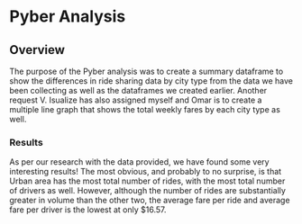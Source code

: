# **Pyber Analysis**

## **Overview**

The purpose of the Pyber analysis was to create a summary dataframe to show the differences in ride sharing data by city type from the data we have been collecting as well as the dataframes we created earlier. Another request V. Isualize has also assigned myself and Omar is to create a multiple line graph that shows the total weekly fares by each city type as well. 

### **Results**

As per our research with the data provided, we have found some very interesting results! The most obvious, and probably to no surprise, is that Urban area has the most total number of rides, with the most total number of drivers as well. However, although the number of rides are substantially greater in volume than the other two, the average fare per ride and average fare per driver is the lowest at only $16.57. 

